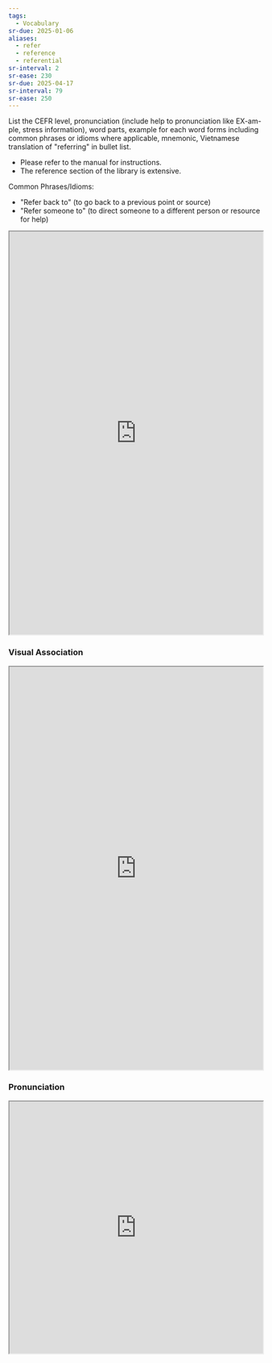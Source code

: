 ```yaml
---
tags:
  - Vocabulary
sr-due: 2025-01-06
aliases:
  - refer
  - reference
  - referential
sr-interval: 2
sr-ease: 230
sr-due: 2025-04-17
sr-interval: 79
sr-ease: 250
---
```

List the CEFR level, pronunciation (include help to pronunciation like EX-am-ple, stress information), word parts, example for each word forms including common phrases or idioms where applicable, mnemonic, Vietnamese translation of "referring" in bullet list.

- Please refer to the manual for instructions.
- The reference section of the library is extensive.

Common Phrases/Idioms:
- "Refer back to" (to go back to a previous point or source)
- "Refer someone to" (to direct someone to a different person or resource for help)

<iframe
    height="800"
    width="100%"
    style="padding: 0; margin: 0;"
    src="https://www.perplexity.ai">
</iframe>

### Visual Association

<iframe
    height="800"
    width="100%"
    style="padding: 0; margin: 0;"
    src="https://www.google.com/search?tbm=isch&q=referring">
</iframe>

### Pronunciation

<iframe
    height="500"
    width="100%"
    style="padding: 0; margin: 0;"
    src="https://www.google.com/search?q=how+to+pronounce+referring&hl=en">
</iframe>